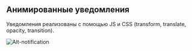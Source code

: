 ## Анимированные уведомления

Уведомления реализованы с помощью JS и CSS (transform, translate, opacity, transition).


![Alt-notification](https://s10.gifyu.com/images/Amazing-notifications.gif "notification")
